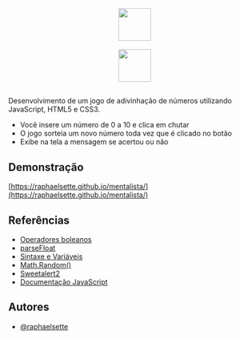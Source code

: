 <div align="center">
  <a href="https://imersao.dev/">
  <img height="65em" src="https://raphaelsette.github.io/mentalista/logo-imersao-mentalista.svg"/><br><br>
  <img height="65em" src="https://imersao.dev/assets/img/alura-logo-white.1647533645.svg"/></a><br>
  
  ## 
  </div>
  
  Desenvolvimento de um jogo de adivinhação de números utilizando JavaScript, HTML5 e CSS3.
  
  - Você insere um número de 0 a 10 e clica em chutar
  - O jogo sorteia um novo número toda vez que é clicado no botão
  - Exibe na tela a mensagem se acertou ou não
 
  
 ## Demonstração

[https://raphaelsette.github.io/mentalista/](https://raphaelsette.github.io/mentalista/)

## Referências

 - <a href="https://developer.mozilla.org/pt-BR/docs/Web/JavaScript/Guide/Expressions_and_operators" target="_blank">Operadores boleanos</a>
 - <a href="https://developer.mozilla.org/pt-BR/docs/Web/JavaScript/Reference/Global_Objects/parseFloat" target="_blank">parseFloat</a>
 - <a href="https://developer.mozilla.org/pt-BR/docs/Web/JavaScript/Guide/Grammar_and_types#vari%C3%A1veis" target="_blank">Sintaxe e Variáveis</a>
 - <a href="https://developer.mozilla.org/pt-BR/docs/Web/JavaScript/Reference/Global_Objects/Math/random" target="_blank">Math.Random()</a>
 - <a href="https://sweetalert2.github.io/" target="_blank">Sweetalert2</a>
 - <a href="https://developer.mozilla.org/pt-BR/docs/Web/JavaScript" target="_blank">Documentação JavaScript</a>

## Autores

- [@raphaelsette](https://www.github.com/raphaelsette)
